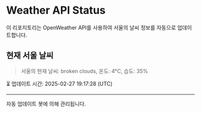 
# Weather API Status

이 리포지토리는 OpenWeather API를 사용하여 서울의 날씨 정보를 자동으로 업데이트합니다.

## 현재 서울 날씨
> 서울의 현재 날씨: broken clouds, 온도: 4°C, 습도: 35%

⏳ 업데이트 시간: 2025-02-27 19:17:28 (UTC)

---
자동 업데이트 봇에 의해 관리됩니다.
